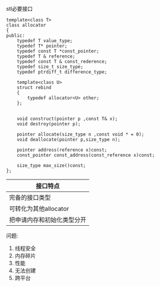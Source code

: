 stl必要接口
```
template<class T>
class allocator
{
public:
    typedef T value_type;
    typedef T* pointer;
    typedef const T *const_pointer;
    typedef T & reference;
    typedef const T & const_rederence;
    typedef size_t size_type;
    typedef ptrdiff_t difference_type;
    
    template<class U>
    struct rebind
    {
        typedef allocator<U> other;
    };


    void construct(pointer p ,const T& x);
    void destroy(pointer p);

    pointer allocate(size_type n ,const void * = 0);
    void deallocate(pointer p,size_type n);

    pointer address(reference x)const;
    const_pointer const_address(const_reference x)const;

    size_type max_size()const;
};
```

|接口特点|
|-------|
|完备的接口类型|
|可转化为其他allocator|
|把申请内存和初始化类型分开|


问题:  
1. 线程安全
2. 内存碎片
3. 性能
4. 无法创建
5. 跨平台
